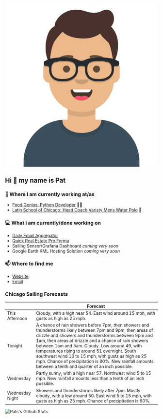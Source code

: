[![Social banner for p-j-falconer](https://raw.githubusercontent.com/P-J-FALCONER/P-J-FALCONER/master/assets/avataaars.svg)](https://patfalconer.com/)
## Hi :wave: my name is Pat

### 💼 Where I am currently working at/as
- [Food Genius: Python Developer](https://getfoodgenius.com/) 🍔🐍
- [Latin School of Chicago: Head Coach Varisty Mens Water Polo](https://www.latinschool.org/) 🤽


### 💻 What i am currently/done working on
 - [Daily Email Aggregator](https://github.com/P-J-FALCONER/dott_daily_mail)
 - [Quick Real Estate Pro Forma](https://github.com/P-J-FALCONER/henry)
 - Sailing Sensor/Grafana Dashboard *coming very soon*
 - Google Earth KML Hosting Solution *coming very soon*

### 📫 Where to find me
 - [Website](https://patfalconer.com/)
 - [Email](mailto:patrick.j.falconer@gmail.com)


### Chicago Sailing Forecasts
|   | Forecast  |
|---|---|
| This Afternoon | Cloudy, with a high near 54. East wind around 15 mph, with gusts as high as 25 mph. |
| Tonight | A chance of rain showers before 7pm, then showers and thunderstorms likely between 7pm and 9pm, then areas of drizzle and showers and thunderstorms between 9pm and 1am, then areas of drizzle and a chance of rain showers between 1am and 5am. Cloudy. Low around 49, with temperatures rising to around 51 overnight. South southwest wind 10 to 15 mph, with gusts as high as 25 mph. Chance of precipitation is 80%. New rainfall amounts between a tenth and quarter of an inch possible. |
| Wednesday | Partly sunny, with a high near 57. Northwest wind 5 to 15 mph. New rainfall amounts less than a tenth of an inch possible. |
| Wednesday Night | Showers and thunderstorms likely after 7pm. Mostly cloudy, with a low around 50. East wind 5 to 15 mph, with gusts as high as 25 mph. Chance of precipitation is 60%. |

![Pats's Github Stats](https://github-readme-stats.vercel.app/api?username=p-j-falconer&show_icons=true&theme=radical)
